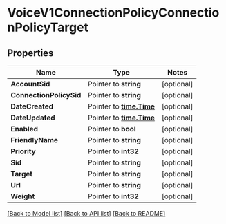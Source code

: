 # VoiceV1ConnectionPolicyConnectionPolicyTarget

## Properties
Name | Type | Notes
------------ | ------------- | -------------
**AccountSid** | Pointer to **string** | [optional] 
**ConnectionPolicySid** | Pointer to **string** | [optional] 
**DateCreated** | Pointer to [**time.Time**](time.Time.md) | [optional] 
**DateUpdated** | Pointer to [**time.Time**](time.Time.md) | [optional] 
**Enabled** | Pointer to **bool** | [optional] 
**FriendlyName** | Pointer to **string** | [optional] 
**Priority** | Pointer to **int32** | [optional] 
**Sid** | Pointer to **string** | [optional] 
**Target** | Pointer to **string** | [optional] 
**Url** | Pointer to **string** | [optional] 
**Weight** | Pointer to **int32** | [optional] 

[[Back to Model list]](../README.md#documentation-for-models) [[Back to API list]](../README.md#documentation-for-api-endpoints) [[Back to README]](../README.md)


